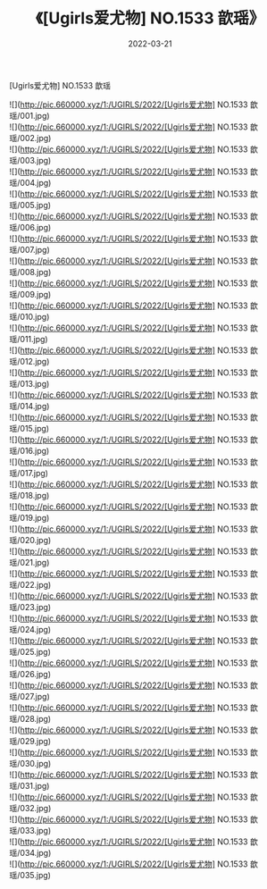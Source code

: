 ﻿---
layout: post
title:  《[Ugirls爱尤物] NO.1533 歆瑶》
date:   2022-03-21
img: http://pic.660000.xyz/1:/UGIRLS/2022/[Ugirls爱尤物] NO.1533 歆瑶/000.jpg
categories: [美女, 清纯, 唯美]
---

[Ugirls爱尤物] NO.1533 歆瑶

 ![](http://pic.660000.xyz/1:/UGIRLS/2022/[Ugirls爱尤物] NO.1533 歆瑶/001.jpg) <br>![](http://pic.660000.xyz/1:/UGIRLS/2022/[Ugirls爱尤物] NO.1533 歆瑶/002.jpg) <br>![](http://pic.660000.xyz/1:/UGIRLS/2022/[Ugirls爱尤物] NO.1533 歆瑶/003.jpg) <br>![](http://pic.660000.xyz/1:/UGIRLS/2022/[Ugirls爱尤物] NO.1533 歆瑶/004.jpg) <br>![](http://pic.660000.xyz/1:/UGIRLS/2022/[Ugirls爱尤物] NO.1533 歆瑶/005.jpg) <br>![](http://pic.660000.xyz/1:/UGIRLS/2022/[Ugirls爱尤物] NO.1533 歆瑶/006.jpg) <br>![](http://pic.660000.xyz/1:/UGIRLS/2022/[Ugirls爱尤物] NO.1533 歆瑶/007.jpg) <br>![](http://pic.660000.xyz/1:/UGIRLS/2022/[Ugirls爱尤物] NO.1533 歆瑶/008.jpg) <br>![](http://pic.660000.xyz/1:/UGIRLS/2022/[Ugirls爱尤物] NO.1533 歆瑶/009.jpg) <br>![](http://pic.660000.xyz/1:/UGIRLS/2022/[Ugirls爱尤物] NO.1533 歆瑶/010.jpg) <br>![](http://pic.660000.xyz/1:/UGIRLS/2022/[Ugirls爱尤物] NO.1533 歆瑶/011.jpg) <br>![](http://pic.660000.xyz/1:/UGIRLS/2022/[Ugirls爱尤物] NO.1533 歆瑶/012.jpg) <br>![](http://pic.660000.xyz/1:/UGIRLS/2022/[Ugirls爱尤物] NO.1533 歆瑶/013.jpg) <br>![](http://pic.660000.xyz/1:/UGIRLS/2022/[Ugirls爱尤物] NO.1533 歆瑶/014.jpg) <br>![](http://pic.660000.xyz/1:/UGIRLS/2022/[Ugirls爱尤物] NO.1533 歆瑶/015.jpg) <br>![](http://pic.660000.xyz/1:/UGIRLS/2022/[Ugirls爱尤物] NO.1533 歆瑶/016.jpg) <br>![](http://pic.660000.xyz/1:/UGIRLS/2022/[Ugirls爱尤物] NO.1533 歆瑶/017.jpg) <br>![](http://pic.660000.xyz/1:/UGIRLS/2022/[Ugirls爱尤物] NO.1533 歆瑶/018.jpg) <br>![](http://pic.660000.xyz/1:/UGIRLS/2022/[Ugirls爱尤物] NO.1533 歆瑶/019.jpg) <br>![](http://pic.660000.xyz/1:/UGIRLS/2022/[Ugirls爱尤物] NO.1533 歆瑶/020.jpg) <br>![](http://pic.660000.xyz/1:/UGIRLS/2022/[Ugirls爱尤物] NO.1533 歆瑶/021.jpg) <br>![](http://pic.660000.xyz/1:/UGIRLS/2022/[Ugirls爱尤物] NO.1533 歆瑶/022.jpg) <br>![](http://pic.660000.xyz/1:/UGIRLS/2022/[Ugirls爱尤物] NO.1533 歆瑶/023.jpg) <br>![](http://pic.660000.xyz/1:/UGIRLS/2022/[Ugirls爱尤物] NO.1533 歆瑶/024.jpg) <br>![](http://pic.660000.xyz/1:/UGIRLS/2022/[Ugirls爱尤物] NO.1533 歆瑶/025.jpg) <br>![](http://pic.660000.xyz/1:/UGIRLS/2022/[Ugirls爱尤物] NO.1533 歆瑶/026.jpg) <br>![](http://pic.660000.xyz/1:/UGIRLS/2022/[Ugirls爱尤物] NO.1533 歆瑶/027.jpg) <br>![](http://pic.660000.xyz/1:/UGIRLS/2022/[Ugirls爱尤物] NO.1533 歆瑶/028.jpg) <br>![](http://pic.660000.xyz/1:/UGIRLS/2022/[Ugirls爱尤物] NO.1533 歆瑶/029.jpg) <br>![](http://pic.660000.xyz/1:/UGIRLS/2022/[Ugirls爱尤物] NO.1533 歆瑶/030.jpg) <br>![](http://pic.660000.xyz/1:/UGIRLS/2022/[Ugirls爱尤物] NO.1533 歆瑶/031.jpg) <br>![](http://pic.660000.xyz/1:/UGIRLS/2022/[Ugirls爱尤物] NO.1533 歆瑶/032.jpg) <br>![](http://pic.660000.xyz/1:/UGIRLS/2022/[Ugirls爱尤物] NO.1533 歆瑶/033.jpg) <br>![](http://pic.660000.xyz/1:/UGIRLS/2022/[Ugirls爱尤物] NO.1533 歆瑶/034.jpg) <br>![](http://pic.660000.xyz/1:/UGIRLS/2022/[Ugirls爱尤物] NO.1533 歆瑶/035.jpg) <br>